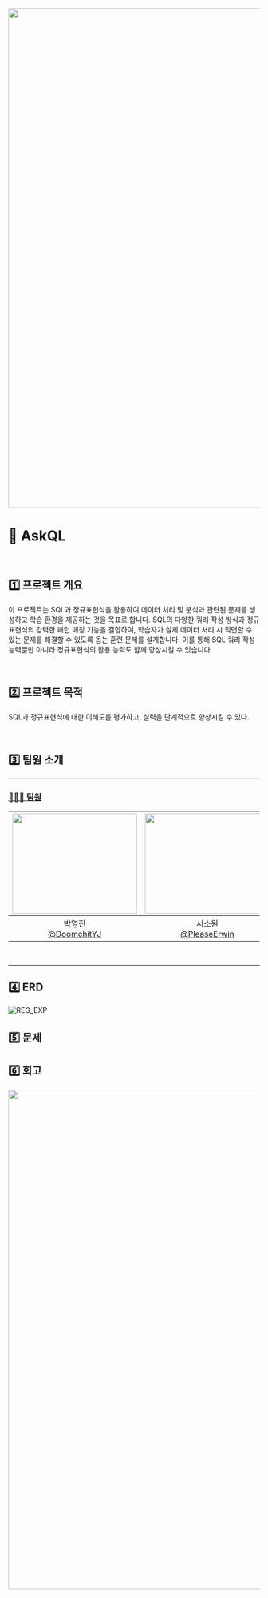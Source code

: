 <img src="https://capsule-render.vercel.app/api?type=waving&color=BDBDC8&height=150&section=header" width="1000" />

# 🔎 AskQL
</br>

## 1️⃣ 프로젝트 개요

이 프로젝트는 SQL과 정규표현식을 활용하여 데이터 처리 및 분석과 관련된 문제를 생성하고 학습 환경을 제공하는 것을 목표로 합니다. SQL의 다양한 쿼리 작성 방식과 정규표현식의 강력한 패턴 매칭 기능을 결합하여, 학습자가 실제 데이터 처리 시 직면할 수 있는 문제를 해결할 수 있도록 돕는 훈련 문제를 설계합니다. 이를 통해 SQL 쿼리 작성 능력뿐만 아니라 정규표현식의 활용 능력도 함께 향상시킬 수 있습니다.

</br>

## 2️⃣ 프로젝트 목적
SQL과 정규표현식에 대한 이해도를 평가하고, 실력을 단계적으로 향상시킬 수 있다.

</br>

## 3️⃣ 팀원 소개
---

### [🙆🏻‍♂️ 팀원](#목차)


|<img src="https://avatars.githubusercontent.com/u/80048007?v=4" width="250" height="200"/>|<img src="https://avatars.githubusercontent.com/u/79669001?v=4?v=4" width="250" height="200"/>|<img src="https://avatars.githubusercontent.com/u/179544856?v=4" width="250" height="200"/>|<img src="https://avatars.githubusercontent.com/u/115103394?v=4" width="250" height="200"/>|
|:-:|:-:|:-:|:-:|
|박영진<br/>[@DoomchitYJ](https://github.com/DoomchitYJ)|서소원<br/>[@PleaseErwin](https://github.com/PleaseErwin)|이은준<br/>[@2EunJun](https://github.com/2EunJun)|이현정<br/>[@nanahj](https://github.com/nanahj)|

<br>

---


## 4️⃣ ERD
![REG_EXP](https://github.com/user-attachments/assets/acf26ed8-fd2a-4c4b-ad59-7887ed9aab23)


    
## 5️⃣ 문제


    
## 6️⃣ 회고

<img src="https://capsule-render.vercel.app/api?type=waving&color=BDBDC8&height=150&section=footer" width="1000" />
